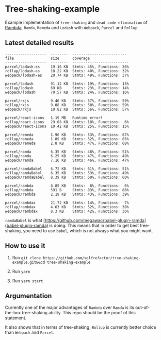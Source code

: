 # Tree-shaking-example

Example implementation of `tree-shaking` and `dead code elimination` of
[Rambda](https://github.com/selfrefactor/rambda), `Ramda`, `Remeda` and `Lodash` with `Webpack`, `Parcel` and `Rollup`.

## Latest detailed results

```
-------------------  --------  -------------------------
file                 size      coverage
-------------------  --------  --------------------------
parcel/lodash-es     19.16 KB  Stmts: 45%, Functions: 36%
rollup/lodash-es     18.22 KB  Stmts: 40%, Functions: 32%
webpack/lodash-es    20.74 KB  Stmts: 49%, Functions: 37%

parcel/lodash        91.12 KB  Stmts: 19%, Functions: 13%
rollup/lodash        69 KB     Stmts: 23%, Functions: 14%
webpack/lodash       70.57 KB  Stmts: 24%, Functions: 16%

parcel/rxjs          9.46 KB   Stmts: 57%, Functions: 59%
rollup/rxjs          9.08 KB   Stmts: 58%, Functions: 59%
webpack/rxjs         10.82 KB  Stmts: 56%, Functions: 57%

parcel/react-icons   1.19 MB   Runtime error!
rollup/react-icons   29.08 KB  Stmts: 18%, Functions:  6%
webpack/react-icons  10.42 KB  Stmts: 25%, Functions: 15%

parcel/remeda        1.96 KB   Stmts: 53%, Functions: 87%
rollup/remeda        1.89 KB   Stmts: 52%, Functions: 85%
webpack/remeda       2.8 KB    Stmts: 47%, Functions: 68%

parcel/ramda         6.35 KB   Stmts: 48%, Functions: 51%
rollup/ramda         6.25 KB   Stmts: 47%, Functions: 49%
webpack/ramda        7.16 KB   Stmts: 46%, Functions: 47%

parcel/ramdaBabel    6.72 KB   Stmts: 61%, Functions: 51%
rollup/ramdaBabel    6.35 KB   Stmts: 53%, Functions: 49%
webpack/ramdaBabel   8.39 KB   Stmts: 60%, Functions: 60%

parcel/rambda        8.85 KB   Stmts:  8%, Functions:  6%
rollup/rambda        591 B     Stmts: 83%, Functions: 88%
webpack/rambda       2.19 KB   Stmts: 43%, Functions: 39%

parcel/rambdax       21.72 KB  Stmts: 14%, Functions:  7%
rollup/rambdax       4.63 KB   Stmts: 52%, Functions: 38%
webpack/rambdax      8.3 KB    Stmts: 42%, Functions: 36%
```

 `ramdaBabel` is what [https://github.com/megawac/babel-plugin-ramda](babel-plugin-ramda) is doing. This means that in order to get best tree-shaking, you need to use `babel`, which is not always what you might want.

## How to use it

1. Run `git clone https://github.com/selfrefactor/tree-shaking-example.git&&cd tree-shaking-example`

2. Run `yarn`

3. Run `yarn start`

## Argumentation

Currently one of the major advantages of `Rambda` over `Ramda` is its out-of-the-box tree-shaking ability. This repo should be the proof of this statement.

It also shows that in terms of tree-shaking, `Rollup` is currently better choice than `Webpack` and `Parcel`.
